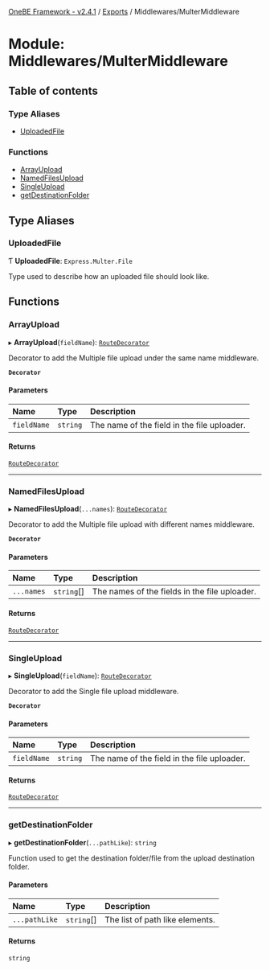 [OneBE Framework - v2.4.1](../README.md) / [Exports](../modules.md) / Middlewares/MulterMiddleware

# Module: Middlewares/MulterMiddleware

## Table of contents

### Type Aliases

- [UploadedFile](Middlewares_MulterMiddleware.md#uploadedfile)

### Functions

- [ArrayUpload](Middlewares_MulterMiddleware.md#arrayupload)
- [NamedFilesUpload](Middlewares_MulterMiddleware.md#namedfilesupload)
- [SingleUpload](Middlewares_MulterMiddleware.md#singleupload)
- [getDestinationFolder](Middlewares_MulterMiddleware.md#getdestinationfolder)

## Type Aliases

### UploadedFile

Ƭ **UploadedFile**: `Express.Multer.File`

Type used to describe how an uploaded file should look like.

## Functions

### ArrayUpload

▸ **ArrayUpload**(`fieldName`): [`RouteDecorator`](Router_RouteTypes.md#routedecorator)

Decorator to add the Multiple file upload under the same name middleware.

**`Decorator`**

#### Parameters

| Name | Type | Description |
| :------ | :------ | :------ |
| `fieldName` | `string` | The name of the field in the file uploader. |

#### Returns

[`RouteDecorator`](Router_RouteTypes.md#routedecorator)

___

### NamedFilesUpload

▸ **NamedFilesUpload**(`...names`): [`RouteDecorator`](Router_RouteTypes.md#routedecorator)

Decorator to add the Multiple file upload with different names middleware.

**`Decorator`**

#### Parameters

| Name | Type | Description |
| :------ | :------ | :------ |
| `...names` | `string`[] | The names of the fields in the file uploader. |

#### Returns

[`RouteDecorator`](Router_RouteTypes.md#routedecorator)

___

### SingleUpload

▸ **SingleUpload**(`fieldName`): [`RouteDecorator`](Router_RouteTypes.md#routedecorator)

Decorator to add the Single file upload middleware.

**`Decorator`**

#### Parameters

| Name | Type | Description |
| :------ | :------ | :------ |
| `fieldName` | `string` | The name of the field in the file uploader. |

#### Returns

[`RouteDecorator`](Router_RouteTypes.md#routedecorator)

___

### getDestinationFolder

▸ **getDestinationFolder**(`...pathLike`): `string`

Function used to get the destination folder/file from the upload destination folder.

#### Parameters

| Name | Type | Description |
| :------ | :------ | :------ |
| `...pathLike` | `string`[] | The list of path like elements. |

#### Returns

`string`

